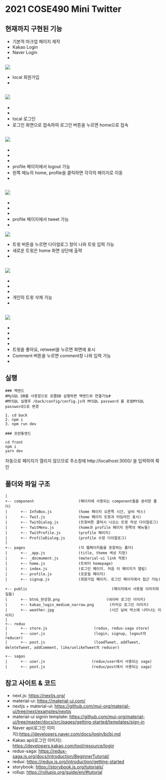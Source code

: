 # 2021 COSE490 Mini Twitter

## 현재까지 구현된 기능

- 기본적 마크업 페이지 제작
- Kakao Login
- Naver Login
-
![](https://media.giphy.com/media/QduFxOexewLbBj58zZ/giphy.gif)



- local 회원가입
- 
![](https://media.giphy.com/media/W9RYlwpHHiLxDoCSaC/giphy.gif)
-
-
-
- local 로그인
- 로그인 화면으로 접속하여 로그인 버튼을 누르면 home으로 접속

![](https://media.giphy.com/media/lURbSzcGqWpOwlVdp9/giphy.gif)
-
-
-
-
- profile 페이지에서 logout 가능
- 왼쪽 메뉴의 home, profile을 클릭하면 각각의 페이지로 이동
- 
![](https://media.giphy.com/media/C5SZmxx3rmUx3Hc7qF/giphy.gif)
-
-
-
-
- profile 페이지에서 tweet 가능
- 

![](https://media.giphy.com/media/gmYWkGinUGG6cUc9HG/giphy.gif)


- 트윗 버튼을 누르면 다이얼로그 창이 나와 트윗 입력 가능
- 새로운 트윗은 home 화면 상단에 출력
-
![](https://media.giphy.com/media/uViekL1QugDdq3h5gb/giphy.gif)
-
-
-
-
- 개인의 트윗 삭제 가능
- 
![](https://media.giphy.com/media/aBdouascNT725DpT7O/giphy.gif)
-
-
-
-
-
- 트윗을 좋아요, retweet을 누르면 화면에 표시
- Comment 버튼을 누르면 comment창 나와 입력 가능
- 


## 실행
 
```
### 백엔드
#MySQL DB를 사용함으로 로콜DB 실행하면 백엔드와 연결가능#
#MYSQL 실행후 /back/config/config.js의 MYSQL password 를 로컬MYSQL password으로 변경

1. cd back
2. npm i
3. npm run dev

### 프런틓엔드

cd front
npm i
yarn dev
```

자동으로 페이지가 열리지 않으므로 주소창에 http://localhost:3000/ 을 입력하여 확인

## 폴더와 파일 구조

```
|
+-- component                    (페이지에 사용되는 component들을 분리한 폴더)
|      +-- InfoBox.js            (home 페이지 오른쪽 시간, 날씨 박스)
|      +-- Twit.js               (home 페이지 트윗과 타임라인 표시)
|      +-- TwitDialog.js         (트윗버튼 클릭시 나오는 트윗 작성 다이얼로그)
|      +-- TwitMenu.js           (home과 profile 페이지 왼쪽의 메뉴들)
|      +-- TwitProfile.js        (profile 페이지)
|      +-- ProfileDialog.js      (profile 수정 다이얼로그)
|
+-- pages                        (각 웹페이지들을 포함하는 폴더)
|      +-- _app.js               (title, theme 색상 지정)
|      +-- _docmument.js         (material-ui link 적용)
|      +-- home.js               (트위터 homepage)
|      +-- index.js              (로그인 페이지. 처음 이 페이지가 열림)
|      +-- profile.js            (프로필 페이지)
|      +-- signup.js             (회원가입 페이지. 로그인 페이지에서 접근 가능)

+-- public                                      (페이지에서 사용할 이미지파일들)
|      +-- btnG_완성형.png                     (네이버 로그인 이미지)
|      +-- kakao_login_medium_narrow.png       (카카오 로그인 이미지)
|      +-- weather.jpg                         (시간 날씨 박스에 나타나는 이미지)
|
+-- redux
|      +-- store.js                     (redux, redux-saga store)
|      +-- user.js                      (login, signup, logout의 reducer)
|      +-- post.js                      (loadTweet, addTweet, deleteTweet, addComment, like/unlikeTweet의 reducer)

+-- sagas
|      +-- user.js                     (redux/user에서 사용되는 saga)
|      +-- post.js                     (redux/post에서 사용되는 saga)

```

## 참고 사이트 & 코드

- next.js: https://nextjs.org/
- material-ui: https://material-ui.com/
- nextjs + material-ui: https://github.com/mui-org/material-ui/tree/next/examples/nextjs
- material-ui signin template: https://github.com/mui-org/material-ui/tree/master/docs/src/pages/getting-started/templates/sign-in
- Naver api(로그인 이미지):https://developers.naver.com/docs/login/bi/bi.md
- Kakao api(로그인 이미지): https://developers.kakao.com/tool/resource/login
- redux-saga: https://redux-saga.js.org/docs/introduction/BeginnerTutorial/
- redux: https://redux.js.org/introduction/getting-started
- storybook: https://storybook.js.org/tutorials/
- rollup: https://rollupjs.org/guide/en/#tutorial
